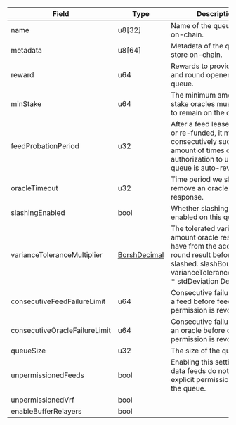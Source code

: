 | Field                         | Type                                    | Description                                                                                                                                                                    |
| ----------------------------- | --------------------------------------- | ------------------------------------------------------------------------------------------------------------------------------------------------------------------------------ |
| name                          | u8[32]                                  | Name of the queue to store on-chain.                                                                                                                                           |
| metadata                      | u8[64]                                  | Metadata of the queue to store on-chain.                                                                                                                                       |
| reward                        | u64                                     | Rewards to provide oracles and round openers on this queue.                                                                                                                    |
| minStake                      | u64                                     | The minimum amount of stake oracles must present to remain on the queue.                                                                                                       |
| feedProbationPeriod           | u32                                     | After a feed lease is funded or re-funded, it must consecutively succeed N amount of times or its authorization to use the queue is auto-revoked.                              |
| oracleTimeout                 | u32                                     | Time period we should remove an oracle after if no response.                                                                                                                   |
| slashingEnabled               | bool                                    | Whether slashing is enabled on this queue.                                                                                                                                     |
| varianceToleranceMultiplier   | [BorshDecimal](/idl/types/BorshDecimal) | The tolerated variance amount oracle results can have from the accepted round result before being slashed. slashBound = varianceToleranceMultiplier \* stdDeviation Default: 2 |
| consecutiveFeedFailureLimit   | u64                                     | Consecutive failure limit for a feed before feed permission is revoked.                                                                                                        |
| consecutiveOracleFailureLimit | u64                                     | Consecutive failure limit for an oracle before oracle permission is revoked.                                                                                                   |
| queueSize                     | u32                                     | The size of the queue.                                                                                                                                                         |
| unpermissionedFeeds           | bool                                    | Enabling this setting means data feeds do not need explicit permission to join the queue.                                                                                      |
| unpermissionedVrf             | bool                                    |                                                                                                                                                                                |
| enableBufferRelayers          | bool                                    |                                                                                                                                                                                |
